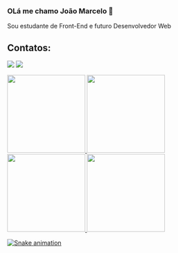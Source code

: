 ### OLá me chamo João Marcelo 👋 

Sou estudante de Front-End e futuro Desenvolvedor Web

## Contatos:

<div>

<a href = "joaomarcelosilvalima@gmail.com"><img loading="lazy" src="https://img.shields.io/badge/Gmail-D14836?style=for-the-badge&logo=gmail&logoColor=white" target="_blank"></a>
<a href="https://www.linkedin.com/in/joaomarcelo1980" target="_blank"><img loading="lazy" src="https://img.shields.io/badge/-LinkedIn-%230077B5?style=for-the-badge&logo=linkedin&logoColor=white" target="_blank"></a>   
</div>

<div>
<a href="https://github.com/jcelo80">
<img loading="lazy" height="180em" src="https://github-readme-stats.vercel.app/api/top-langs/?jcelo80&layout=compact&langs_count=7&theme=dracula"/>
<img loading="lazy" height="180em" src="https://github-readme-stats.vercel.app/api?jcelo80&show_icons=true&theme=dracula&include_all_commits=true&count_private=true"/>
</div>

<div>
<a href="https://github.com/jcelo80">
<img loading="lazy" height="180em" src="https://github-readme-stats.vercel.app/api/top-langs/?jcelo80i&layout=compact&langs_count=7&theme=dracula"/>
<img loading="lazy" height="180em" src="https://github-readme-stats.vercel.app/api?jcelo80&show_icons=true&theme=dracula&include_all_commits=true&count_private=true"/>
</div>
  
![Snake animation](https://github.com/jcelo80/jcelo80/blob/output/github-contribution-grid-snake.svg)
